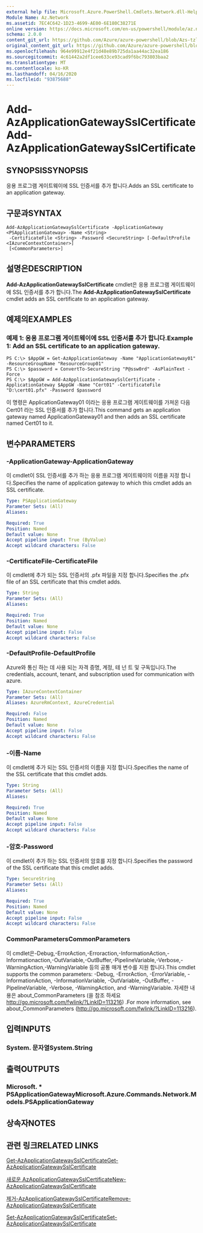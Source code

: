 ```yaml
---
external help file: Microsoft.Azure.PowerShell.Cmdlets.Network.dll-Help.xml
Module Name: Az.Network
ms.assetid: 7EC4C642-1D23-4699-AE00-6E180C38271E
online version: https://docs.microsoft.com/en-us/powershell/module/az.network/add-azapplicationgatewaysslcertificate
schema: 2.0.0
content_git_url: https://github.com/Azure/azure-powershell/blob/Azs-tzl/src/Network/Network/help/Add-AzApplicationGatewaySslCertificate.md
original_content_git_url: https://github.com/Azure/azure-powershell/blob/Azs-tzl/src/Network/Network/help/Add-AzApplicationGatewaySslCertificate.md
ms.openlocfilehash: 964e99912e4f21d48e89b725da1aa44ac32ea186
ms.sourcegitcommit: 4c61442a2df1cee633ce93cad9f6bc793803baa2
ms.translationtype: MT
ms.contentlocale: ko-KR
ms.lasthandoff: 04/16/2020
ms.locfileid: "93875688"
---
```

# <span data-ttu-id="94243-101">Add-AzApplicationGatewaySslCertificate</span><span class="sxs-lookup"><span data-stu-id="94243-101">Add-AzApplicationGatewaySslCertificate</span></span>

## <span data-ttu-id="94243-102">SYNOPSIS</span><span class="sxs-lookup"><span data-stu-id="94243-102">SYNOPSIS</span></span>
<span data-ttu-id="94243-103">응용 프로그램 게이트웨이에 SSL 인증서를 추가 합니다.</span><span class="sxs-lookup"><span data-stu-id="94243-103">Adds an SSL certificate to an application gateway.</span></span>

## <span data-ttu-id="94243-104">구문과</span><span class="sxs-lookup"><span data-stu-id="94243-104">SYNTAX</span></span>

```
Add-AzApplicationGatewaySslCertificate -ApplicationGateway <PSApplicationGateway> -Name <String>
 -CertificateFile <String> -Password <SecureString> [-DefaultProfile <IAzureContextContainer>]
 [<CommonParameters>]
```

## <span data-ttu-id="94243-105">설명은</span><span class="sxs-lookup"><span data-stu-id="94243-105">DESCRIPTION</span></span>
<span data-ttu-id="94243-106">**Add-AzApplicationGatewaySslCertificate** cmdlet은 응용 프로그램 게이트웨이에 SSL 인증서를 추가 합니다.</span><span class="sxs-lookup"><span data-stu-id="94243-106">The **Add-AzApplicationGatewaySslCertificate** cmdlet adds an SSL certificate to an application gateway.</span></span>

## <span data-ttu-id="94243-107">예제의</span><span class="sxs-lookup"><span data-stu-id="94243-107">EXAMPLES</span></span>

### <span data-ttu-id="94243-108">예제 1: 응용 프로그램 게이트웨이에 SSL 인증서를 추가 합니다.</span><span class="sxs-lookup"><span data-stu-id="94243-108">Example 1: Add an SSL certificate to an application gateway.</span></span>
```
PS C:\> $AppGW = Get-AzApplicationGateway -Name "ApplicationGateway01" -ResourceGroupName "ResourceGroup01"
PS C:\> $password = ConvertTo-SecureString "P@ssw0rd" -AsPlainText -Force
PS C:\> $AppGW = Add-AzApplicationGatewaySslCertificate -ApplicationGateway $AppGW -Name "Cert01" -CertificateFile "D:\cert01.pfx" -Password $password
```

<span data-ttu-id="94243-109">이 명령은 ApplicationGateway01 이라는 응용 프로그램 게이트웨이를 가져온 다음 Cert01 라는 SSL 인증서를 추가 합니다.</span><span class="sxs-lookup"><span data-stu-id="94243-109">This command gets an application gateway named ApplicationGateway01 and then adds an SSL certificate named Cert01 to it.</span></span>

## <span data-ttu-id="94243-110">변수</span><span class="sxs-lookup"><span data-stu-id="94243-110">PARAMETERS</span></span>

### <span data-ttu-id="94243-111">-ApplicationGateway</span><span class="sxs-lookup"><span data-stu-id="94243-111">-ApplicationGateway</span></span>
<span data-ttu-id="94243-112">이 cmdlet이 SSL 인증서를 추가 하는 응용 프로그램 게이트웨이의 이름을 지정 합니다.</span><span class="sxs-lookup"><span data-stu-id="94243-112">Specifies the name of application gateway to which this cmdlet adds an SSL certificate.</span></span>

```yaml
Type: PSApplicationGateway
Parameter Sets: (All)
Aliases: 

Required: True
Position: Named
Default value: None
Accept pipeline input: True (ByValue)
Accept wildcard characters: False
```

### <span data-ttu-id="94243-113">-CertificateFile</span><span class="sxs-lookup"><span data-stu-id="94243-113">-CertificateFile</span></span>
<span data-ttu-id="94243-114">이 cmdlet에 추가 되는 SSL 인증서의 .pfx 파일을 지정 합니다.</span><span class="sxs-lookup"><span data-stu-id="94243-114">Specifies the .pfx file of an SSL certificate that this cmdlet adds.</span></span>

```yaml
Type: String
Parameter Sets: (All)
Aliases: 

Required: True
Position: Named
Default value: None
Accept pipeline input: False
Accept wildcard characters: False
```

### <span data-ttu-id="94243-115">-DefaultProfile</span><span class="sxs-lookup"><span data-stu-id="94243-115">-DefaultProfile</span></span>
<span data-ttu-id="94243-116">Azure와 통신 하는 데 사용 되는 자격 증명, 계정, 테 넌 트 및 구독입니다.</span><span class="sxs-lookup"><span data-stu-id="94243-116">The credentials, account, tenant, and subscription used for communication with azure.</span></span>

```yaml
Type: IAzureContextContainer
Parameter Sets: (All)
Aliases: AzureRmContext, AzureCredential

Required: False
Position: Named
Default value: None
Accept pipeline input: False
Accept wildcard characters: False
```

### <span data-ttu-id="94243-117">-이름</span><span class="sxs-lookup"><span data-stu-id="94243-117">-Name</span></span>
<span data-ttu-id="94243-118">이 cmdlet에 추가 되는 SSL 인증서의 이름을 지정 합니다.</span><span class="sxs-lookup"><span data-stu-id="94243-118">Specifies the name of the SSL certificate that this cmdlet adds.</span></span>

```yaml
Type: String
Parameter Sets: (All)
Aliases: 

Required: True
Position: Named
Default value: None
Accept pipeline input: False
Accept wildcard characters: False
```

### <span data-ttu-id="94243-119">-암호</span><span class="sxs-lookup"><span data-stu-id="94243-119">-Password</span></span>
<span data-ttu-id="94243-120">이 cmdlet이 추가 하는 SSL 인증서의 암호를 지정 합니다.</span><span class="sxs-lookup"><span data-stu-id="94243-120">Specifies the password of the SSL certificate that this cmdlet adds.</span></span>

```yaml
Type: SecureString
Parameter Sets: (All)
Aliases: 

Required: True
Position: Named
Default value: None
Accept pipeline input: False
Accept wildcard characters: False
```

### <span data-ttu-id="94243-121">CommonParameters</span><span class="sxs-lookup"><span data-stu-id="94243-121">CommonParameters</span></span>
<span data-ttu-id="94243-122">이 cmdlet은-Debug,-ErrorAction,-Erroraction,-InformationAction,-Informationaction,-OutVariable,-OutBuffer,-PipelineVariable,-Verbose,-WarningAction,-WarningVariable 등의 공통 매개 변수를 지원 합니다.</span><span class="sxs-lookup"><span data-stu-id="94243-122">This cmdlet supports the common parameters: -Debug, -ErrorAction, -ErrorVariable, -InformationAction, -InformationVariable, -OutVariable, -OutBuffer, -PipelineVariable, -Verbose, -WarningAction, and -WarningVariable.</span></span> <span data-ttu-id="94243-123">자세한 내용은 about_CommonParameters (을 참조 하세요 http://go.microsoft.com/fwlink/?LinkID=113216) .</span><span class="sxs-lookup"><span data-stu-id="94243-123">For more information, see about_CommonParameters (http://go.microsoft.com/fwlink/?LinkID=113216).</span></span>

## <span data-ttu-id="94243-124">입력</span><span class="sxs-lookup"><span data-stu-id="94243-124">INPUTS</span></span>

### <span data-ttu-id="94243-125">System. 문자열</span><span class="sxs-lookup"><span data-stu-id="94243-125">System.String</span></span>

## <span data-ttu-id="94243-126">출력</span><span class="sxs-lookup"><span data-stu-id="94243-126">OUTPUTS</span></span>

### <span data-ttu-id="94243-127">Microsoft. \* PSApplicationGateway</span><span class="sxs-lookup"><span data-stu-id="94243-127">Microsoft.Azure.Commands.Network.Models.PSApplicationGateway</span></span>

## <span data-ttu-id="94243-128">상속자</span><span class="sxs-lookup"><span data-stu-id="94243-128">NOTES</span></span>

## <span data-ttu-id="94243-129">관련 링크</span><span class="sxs-lookup"><span data-stu-id="94243-129">RELATED LINKS</span></span>

[<span data-ttu-id="94243-130">Get-AzApplicationGatewaySslCertificate</span><span class="sxs-lookup"><span data-stu-id="94243-130">Get-AzApplicationGatewaySslCertificate</span></span>](./Get-AzApplicationGatewaySslCertificate.md)

[<span data-ttu-id="94243-131">새로운 AzApplicationGatewaySslCertificate</span><span class="sxs-lookup"><span data-stu-id="94243-131">New-AzApplicationGatewaySslCertificate</span></span>](./New-AzApplicationGatewaySslCertificate.md)

[<span data-ttu-id="94243-132">제거-AzApplicationGatewaySslCertificate</span><span class="sxs-lookup"><span data-stu-id="94243-132">Remove-AzApplicationGatewaySslCertificate</span></span>](./Remove-AzApplicationGatewaySslCertificate.md)

[<span data-ttu-id="94243-133">Set-AzApplicationGatewaySslCertificate</span><span class="sxs-lookup"><span data-stu-id="94243-133">Set-AzApplicationGatewaySslCertificate</span></span>](./Set-AzApplicationGatewaySslCertificate.md)


